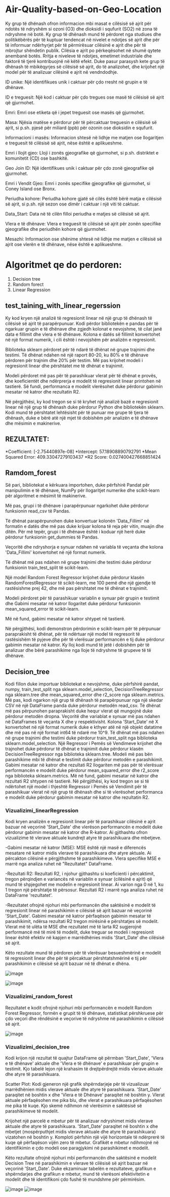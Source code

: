 # Air-Quality-based-on-Geo-Location

Ky grup të dhënash ofron informacion mbi masat e cilësisë së ajrit për ndotës të ndryshëm si ozoni (O3) dhe dioksidi i squfurit (SO2) në zona të ndryshme në botë.
Ky grup të dhënash mund të përdoret nga studiues dhe politikëbërës për të kuptuar tendencat në nivelet e ndotjes së ajrit dhe për të informuar ndërhyrjet për të përmirësuar cilësinë e ajrit dhe për të mbrojtur shëndetin publik. Cilësia e ajrit po përkeqësohet në shumë qytete anembanë botës. Rritja e niveleve të ndotjes,
emetimet industriale dhe faktorë të tjerë kontribuojnë në këtë efekt. Duke pasur parasysh kete grup të dhënash të mbikëqyrjes së cilësisë së ajrit, do të analizohet,  dhe krijohet një model për të analizuar cilësinë e ajrit në vendndodhje.

ID unike: Një identifikues unik i caktuar për çdo rresht në grupin e të dhënave.

ID e treguesit: Një kod i caktuar për çdo tregues ose masë të cilësisë së ajrit që gjurmohet.

Emri: Emri ose etiketa që i jepet treguesit ose masës që gjurmohet.

Masa: Njësia matëse e përdorur për të përcaktuar treguesin e cilësisë së ajrit, si p.sh. pjesë për miliard (ppb) për ozonin ose dioksidin e squfurit.

Informacioni i masës: Informacion shtesë në lidhje me matjen ose llogaritjen e treguesit të cilësisë së ajrit, nëse është e aplikueshme.

Emri i llojit gjeo: Lloji i zonës gjeografike që gjurmohet, si p.sh. distriktet e komunitetit (CD) ose bashkitë.

Geo Join ID: Një identifikues unik i caktuar për çdo zonë gjeografike që gjurmohet.

Emri i Vendit Gjeo: Emri i zonës specifike gjeografike që gjurmohet, si Coney Island ose Bronx.

Periudha kohore: Periudha kohore gjatë së cilës është bërë matja e cilësisë së ajrit, si p.sh. një sezon ose dimër i caktuar i një viti të caktuar.

Data_Start: Data në të cilën filloi periudha e matjes së cilësisë së ajrit.

Vlera e të dhënave: Vlera e treguesit të cilësisë së ajrit për zonën specifike gjeografike dhe periudhën kohore që gjurmohet.

Mesazhi: Informacion ose shënime shtesë në lidhje me matjen e cilësisë së ajrit ose vlerën e të dhënave, nëse është e aplikueshme.

# Algoritmet qe do perdoren:
1. Decision tree
2. Random forect
3. Linear Regression

## test_taining_with_linear_regerssion
Ky kod kryen një analizë të regresionit linear në një grup të dhënash të cilësisë së ajrit të parapërpunuar. Kodi përdor bibliotekën e pandas për të ngarkuar grupin e të dhënave dhe zgjedh kolonat e nevojshme, të cilat janë data e fillimit dhe vlera e të dhënave. Kolona e datës së fillimit konvertohet në një format numerik, i cili është i nevojshëm për analizën e regresionit.

Biblioteka sklearn përdoret për të ndarë të dhënat në grupe trajnimi dhe testimi. Të dhënat ndahen në një raport 80-20, ku 80% e të dhënave përdoren për trajnim dhe 20% për testim. Më pas krijohet modeli i regresionit linear dhe përshtatet me të dhënat e trajnimit.

Modeli përdoret më pas për të parashikuar vlerat për të dhënat e provës, dhe koeficientët dhe ndërprerja e modelit të regresionit linear printohen në tastierë. Së fundi, performanca e modelit vlerësohet duke përdorur gabimin mesatar në katror dhe rezultatin R2.

Në përgjithësi, ky kod tregon se si të kryhet një analizë bazë e regresionit linear në një grup të dhënash duke përdorur Python dhe bibliotekën sklearn. Kodi mund të përshtatet lehtësisht për të punuar me grupe të tjera të dhënash, duke e bërë atë një mjet të dobishëm për analizën e të dhënave dhe mësimin e makinerive.

## REZULTATET:
*Coefficient: [-2.75440897e-08]
*Intercept: 57.18908890792791
*Mean Squared Error: 409.33047279103437
*R2 Score: 0.027400427668851424

## Ramdom_forest
Së pari, bibliotekat e kërkuara importohen, duke përfshirë Pandat për manipulimin e të dhënave, NumPy për llogaritjet numerike dhe scikit-learn për algoritmet e mësimit të makinerive.

Më pas, grupi i të dhënave i parapërpunuar ngarkohet duke përdorur funksionin read_csv të Pandas.

Të dhënat parapërpunohen duke konvertuar kolonën 'Data_Fillimi' në formatin e datës dhe më pas duke krijuar kolona të reja për vitin, muajin dhe ditën. Për më tepër, grupi i të dhënave është i koduar një herë duke përdorur funksionin get_dummies të Pandas.

Veçoritë dhe ndryshorja e synuar ndahen në variabla të veçanta dhe kolona 'Data_Fillimi' konvertohet në një format numerik.

Të dhënat më pas ndahen në grupe trajnimi dhe testimi duke përdorur funksionin train_test_split të scikit-learn.

Një model Random Forest Regressor krijohet duke përdorur klasën RandomForestRegressor të scikit-learn, me 100 pemë dhe një gjendje të rastësishme prej 42, dhe më pas përshtatet me të dhënat e trajnimit.

Modeli përdoret për të parashikuar variablin e synuar për grupin e testimit dhe Gabimi mesatar në katror llogaritet duke përdorur funksionin mean_squared_error të scikit-learn.

Më në fund, gabimi mesatar në katror shtypet në tastierë.

Në përgjithësi, kodi demonstron përdorimin e scikit-learn për të përpunuar paraprakisht të dhënat, për të ndërtuar një model të regresorit të rastësishëm të pyjeve dhe për të vlerësuar performancën e tij duke përdorur gabimin mesatar në katror. Ky lloj kodi mund të jetë i dobishëm për të analizuar dhe bërë parashikime nga lloje të ndryshme të grupeve të të dhënave.


## Decision_tree

Kodi fillon duke importuar bibliotekat e nevojshme, duke përfshirë pandat, numpy, train_test_split nga sklearn.model_selection, DecisionTreeRegressor nga sklearn.tree dhe mean_squared_error dhe r2_score nga sklearn.metrics.
Më pas, kodi ngarkon një grup të dhënash të parapërpunuar nga një skedar CSV në një DataFrame panda duke përdorur metodën read_csv.
Të dhënat më pas përpunohen paraprakisht duke hequr vlerat që mungojnë duke përdorur metodën dropna.
Veçoritë dhe variablat e synuar më pas ndahen në DataFrames të veçanta X dhe y respektivisht.
Kolona 'Start_Date' në X konvertohet në një format numerik duke e kthyer atë në një objekt datatime dhe më pas në një format int64 të ndarë me 10^9.
Të dhënat më pas ndahen në grupe trajnimi dhe testimi duke përdorur train_test_split nga biblioteka sklearn.model_selection.
Një Regressor i Pemës së Vendimeve krijohet dhe trajnohet duke përdorur të dhënat e trajnimit duke përdorur klasën DecisionTreeRegressor nga biblioteka sklearn.tree.
Modeli më pas bën parashikime mbi të dhënat e testimit duke përdorur metodën e parashikimit.
Gabimi mesatar në katror dhe rezultati R2 llogariten më pas për të vlerësuar performancën e modelit duke përdorur mean_squared_error dhe r2_score nga biblioteka sklearn.metrics.
Më në fund, gabimi mesatar në katror dhe rezultati R2 shtypen në tastierë.
Në përgjithësi, ky kod tregon se si të ndërtohet një model i thjeshtë Regressor i Pemës së Vendimit për të parashikuar vlerat në një grup të dhënash dhe si të vlerësohet performanca e modelit duke përdorur gabimin mesatar në katror dhe rezultatin R2.

### Vizualizimi_linearRegression
Kodi kryen analizën e regresionit linear për të parashikuar cilësinë e ajrit bazuar në veçorinë 'Start_Date' dhe vlerëson performancën e modelit duke përdorur gabimin mesatar në katror dhe R-katror. Ai gjithashtu ofron vizualizime të vlerave aktuale kundrejt atyre të parashikuara dhe mbetjeve.

 -Gabimi mesatar në katror (MSE): MSE është një masë e diferencës mesatare në katror midis vlerave të parashikuara dhe atyre aktuale. Ai përcakton cilësinë e      përgjithshme të parashikimeve. Vlera specifike MSE e marrë nga analiza ruhet në "Rezultatet" DataFrame.

 -Rezultati R2: Rezultati R2, i njohur gjithashtu si koeficienti i përcaktimit, tregon përqindjen e variancës në variablin e synuar (cilësinë e ajrit) që mund të shpjegohet me modelin e regresionit linear. Ai varion nga 0 në 1, ku 1 tregon një përshtatje të përsosur. Rezultati R2 i marrë nga analiza ruhet në DataFrame 'rezultatet'.

 -Rezultatet ofrojnë njohuri mbi performancën dhe saktësinë e modelit të regresionit linear në parashikimin e cilësisë së ajrit bazuar në veçorinë 'Start_Date'. Gabimi mesatar në katror përfaqëson gabimin mesatar të parashikimit, ndërsa rezultati R2 tregon mirësinë e përshtatjes së modelit. Vlerat më të ulëta të MSE dhe rezultatet më të larta R2 sugjerojnë performancë më të mirë të modelit, duke treguar se modeli i regresionit linear është efektiv në kapjen e marrëdhënies midis 'Start_Date' dhe cilësisë së ajrit.

Këto rezultate mund të përdoren për të vlerësuar besueshmërinë e modelit të regresionit linear dhe për të përcaktuar përshtatshmërinë e tij për parashikimin e cilësisë së ajrit bazuar në të dhënat e dhëna.

![image](https://github.com/gelinagashi/Air-Quality-based-on-Geo-Location/assets/25957526/8e87a53b-5530-4771-85bd-a91f51ffe7a0)

![image](https://github.com/gelinagashi/Air-Quality-based-on-Geo-Location/assets/25957526/f7913685-e745-4c54-9ede-834e56b91392)

### Vizualizimi_random_forest
Rezultatet e kodit ofrojnë njohuri mbi performancën e modelit Random Forest Regressor, formën e grupit të të dhënave, statistikat përshkruese për çdo veçori dhe rëndësinë e veçorive të ndryshme në parashikimin e cilësisë së ajrit.

![image](https://github.com/gelinagashi/Air-Quality-based-on-Geo-Location/assets/119263143/22915882-02e9-46c5-86fd-507941b3bdc3)

### Vizualizimi_decision_tree
Kodi krijon një rezultat të quajtur DataFrame që përmban 'Start_Date', 'Vlera e të dhënave' aktuale dhe 'Vlera e të dhënave' e parashikuar për grupin e testimit. Kjo tabelë lejon një krahasim të drejtpërdrejtë midis vlerave aktuale dhe atyre të parashikuara.

Scatter Plot: Kodi gjeneron një grafik shpërndarjeje për të vizualizuar marrëdhënien midis vlerave aktuale dhe atyre të parashikuara. 'Start_Date' paraqitet në boshtin x dhe 'Vlera e të Dhënave' paraqitet në boshtin y. Vlerat aktuale përfaqësohen me pika blu, dhe vlerat e parashikuara përfaqësohen me pika të kuqe. Kjo skemë ndihmon në vlerësimin e saktësisë së parashikimeve të modelit.

Krijohet një parcelë e mbetur për të analizuar ndryshimet midis vlerave aktuale dhe atyre të parashikuara. 'Start_Date' paraqitet në boshtin x dhe mbetjet (mospërputhjet midis vlerave aktuale dhe atyre të parashikuara) vizatohen në boshtin y. Komploti përfshin një vijë horizontale të ndërprerë të kuqe që përfaqëson vijën zero të mbetur. Grafikët e mbetur ndihmojnë në identifikimin e çdo modeli ose paragjykimi në parashikimet e modelit.

Këto rezultate ofrojnë njohuri mbi performancën dhe saktësinë e modelit Decision Tree në parashikimin e vlerave të cilësisë së ajrit bazuar në veçorinë 'Start_Date'. Duke ekzaminuar tabelën e rezultateve, grafikun e shpërndarjes dhe grafikun e mbetur, mund të vlerësoni efektivitetin e modelit dhe të identifikoni çdo fushë të mundshme për përmirësim.

![image](https://github.com/gelinagashi/Air-Quality-based-on-Geo-Location/assets/25957526/08adf85e-2d68-45ef-977a-abf36d719b00)
![image](https://github.com/gelinagashi/Air-Quality-based-on-Geo-Location/assets/119263143/9b66f8b2-3f0a-45d1-97e3-31f2c8526f27)

